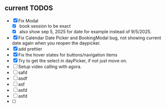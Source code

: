 ## current TODOS

- [x] Fix Modal
  - [x] book session to be exact
  - [x] also show sep 5, 2025 for date for example instead of 9/5/2025.
- [x] Fix Calendar Date Picker and BookingModal bug, not showing current date again when you reopen
      the daypicker.
- [x] add prettier
- [x] Fix the hover states for buttons/navigation items
- [x] Try to get the select in dayPicker, if not just move on.
- [ ] Setup video calling with agora.
- [ ] safd
- [ ] asdf
- [ ] asf
- [ ] asfd
- [ ] asfd
- [ ]
